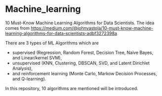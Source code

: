 # Machine_learning
10 Must-Know Machine Learning Algorithms for Data Scientists. The idea comes from https://medium.com/@johnvastola/10-must-know-machine-learning-algorithms-for-data-scientists-adbf3272398a

There are 3 types of ML Algorithms which are 
- supervised (Regression, Random Forest, Decision Tree, Naive Bayes, and Linear/kernel SVM), 
- unsupervised (KNN, Clustering, DBSCAN, SVD, and Latent Dirichlet Analysis), 
- and reinforcement learning (Monte Carlo, Markow Decision Processes, and Q-learning). 

In this repository, 10 algorithms are mentioned  will be introduced.
